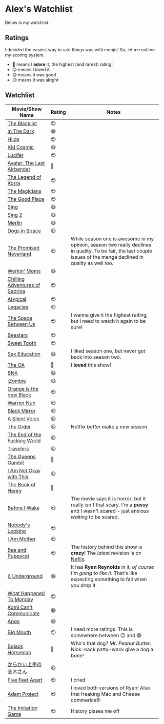 # Alex's Watchlist
Below is my watchlist. 

## Ratings
I decided the easiest way to rate things was with emojis! So, let me outline my scoring system.

- :smiling_face_with_three_hearts: means I **adore** it, the highest (and rarest) rating!
- :heart_eyes: means I loved it
- :smile: means it was good
- :neutral_face: means it was alright

## Watchlist
| Movie/Show Name | Rating | Notes |
| --------------- | ------ | --- |
| [The Blacklist](https://www.imdb.com/title/tt2741602/) | :heart_eyes: |
| [In The Dark](https://www.imdb.com/title/tt7772602/) | :smile: |
| [Hilda](https://www.imdb.com/title/tt6385540/) | :heart_eyes: |
| [Kid Cosmic](https://www.imdb.com/title/tt9248538/) | :smile: |
| [Lucifer](https://www.imdb.com/title/tt4052886/) | :heart_eyes: |
| [Avatar: The Last Airbender](https://www.imdb.com/title/tt0417299/) | :smiling_face_with_three_hearts: |
| [The Legend of Korra](https://www.imdb.com/title/tt1695360/) | :heart_eyes: |
| [The Magicians](https://www.imdb.com/title/tt4254242) | :heart_eyes: |
| [The Good Place](https://www.imdb.com/title/tt4955642) | :heart_eyes: |
| [Sing](https://www.imdb.com/title/tt3470600) | :smile: |
| [Sing 2](https://www.imdb.com/title/tt6467266) | :smile: |
| [Merlin](https://www.imdb.com/title/tt1199099) | :smile: |
| [Dogs in Space](https://www.imdb.com/title/tt14906826) | :heart_eyes: |
| [The Promised Neverland](https://www.imdb.com/title/tt8788458) | :heart_eyes: | While season one is awesome in my opinion, season two really declines in quality. To be fair, the last couple issues of the manga declined in quality as well too. |
| [Workin' Moms](https://www.imdb.com/title/tt6143796) | :smile: |
| [Chilling Adventures of Sabrina](https://www.imdb.com/title/tt7569592/) | :heart_eyes: |
| [Atypical](https://www.imdb.com/title/tt6315640/) | :heart_eyes: |
| [Legacies](https://www.imdb.com/title/tt8103070/) | :neutral_face: |
| [The Space Between Us](https://www.imdb.com/title/tt3922818/) | :heart_eyes: | I wanna give it the highest raiting, but I need to watch it again to be sure! |
| [Beastars](https://www.imdb.com/title/tt11043632/) | :heart_eyes:
| [Sweet Tooth](https://www.imdb.com/title/tt12809988/) | :heart_eyes: |
| [Sex Education](https://www.imdb.com/title/tt7767422/) | :smile: | I liked season one, but never got back into season two. |
| [The OA](https://www.imdb.com/title/tt4635282/) | :smiling_face_with_three_hearts: | I **loved** this show! |
| [BNA](https://www.imdb.com/title/tt12013558/) | :smile: |
| [iZombie](https://www.imdb.com/title/tt3501584/) | :smile: |
| [Orange is the new Black](https://www.imdb.com/title/tt2372162/) | :heart_eyes: |
| [Warrior Nun](https://www.imdb.com/title/tt9059350/) | :heart_eyes: |
| [Black Mirror](https://www.imdb.com/title/tt2085059/) | :heart_eyes: |
| [A Silent Voice](https://www.imdb.com/title/tt5323662/) | :heart_eyes: |
| [The Order](https://www.imdb.com/title/tt8295472) | :heart_eyes: | Netflix *better* make a new season |
| [The End of the Fucking World](https://www.imdb.com/title/tt6257970/) | :heart_eyes: |
| [Travelers](https://www.imdb.com/title/tt5651844/) | :heart_eyes: |
| [The Queens Gambit](https://www.imdb.com/title/tt10048342/) | :smiling_face_with_three_hearts: |
| [I Am Not Okay with This](https://www.imdb.com/title/tt9446688/) | :heart_eyes: |
| [The Book of Henry](https://www.imdb.com/title/tt4572792/) | :smiling_face_with_three_hearts: |
| [Before I Wake](https://www.imdb.com/title/tt3174376/) | :heart_eyes: | The movie says it is horror, but it really isn't that scary. I'm a __pussy__ and I wasn't scared - just anxious *waiting* to be scared. |
| [Nobody's Looking](https://www.imdb.com/title/tt11131980/) | :heart_eyes: |
| [I Am Mother](https://www.imdb.com/title/tt6292852/) | :heart_eyes: |
| [Bee and Puppycat](https://www.imdb.com/title/tt4163486/) | :heart_eyes: | The history behind this show is __crazy__! The *latest* revision is on [Neflix](https://www.netflix.com/watch/81245457).
| [6 Underground](https://www.imdb.com/title/tt8106534/) | :smile: | It has **Ryan Reynolds** in it, *of course I'm going to like it*. That's like expecting something to fall when you drop it.
| [What Happened To Monday](https://www.imdb.com/title/tt1536537/) | :heart_eyes: |
| [Komi Can't Communicate](https://www.imdb.com/title/tt14626352/) | :smile: |
| [Anon](https://www.imdb.com/title/tt5397194/) | :smile: |
| [Big Mouth](https://www.imdb.com/title/tt6524350/) | :neutral_face: | I need more ratings. This is somewhere between :neutral_face: and :smile:
| [Bojack Horseman](https://www.imdb.com/title/tt3398228/) | :smiling_face_with_three_hearts: | Who's that dog? *Mr. Peanut Butter*. Nick-nack patty-wack give a dog a bone! |
| [からかい上手の高木さん](https://www.imdb.com/title/tt7808344/) | :heart_eyes: |
| [Five Feet Apart](https://www.imdb.com/title/tt6472976/) | :heart_eyes: | I cried |
| [Adam Project](https://www.imdb.com/title/tt2463208/) | :heart_eyes: | I loved both versions of Ryan! Also that freaking Mac and Cheese commerical!! |
| [The Imitation Game](https://www.imdb.com/title/tt2084970/) | :heart_eyes: | History pisses me off